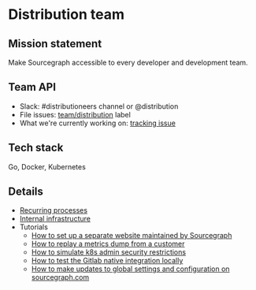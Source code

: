 # Distribution team

## Mission statement

Make Sourcegraph accessible to every developer and development team.

## Team API

- Slack: #distributioneers channel or @distribution
- File issues: [team/distribution](https://github.com/sourcegraph/sourcegraph/issues/new?labels=team/distribution) label
- What we're currently working on: [tracking issue](https://github.com/sourcegraph/sourcegraph/issues?q=is%3Aissue+is%3Aopen+label%3Ateam%2Fdistribution+label%3Atracking+distribution)

## Tech stack

Go, Docker, Kubernetes

## Details

* [Recurring processes](./recurring_processes.md)
* [Internal infrastructure](./internal_infrastructure.md)
* Tutorials
  * [How to set up a separate website maintained by Sourcegraph](separate_website.md)
  * [How to replay a metrics dump from a customer](use_metrics_dump.md)
  * [How to simulate k8s admin security restrictions](k8s_admin_custom_policy.md)
  * [How to test the Gitlab native integration locally](gitlab_native_local.md)
  * [How to make updates to global settings and configuration on sourcegraph.com](update_sourcegraph_website.md)
